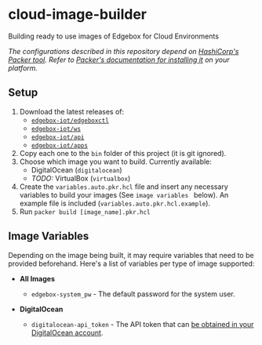 # cloud-image-builder

Building ready to use images of Edgebox for Cloud Environments

*The configurations described in this repository depend on [HashiCorp's Packer tool](https://www.packer.io/). Refer to [Packer's documentation for installing it](https://learn.hashicorp.com/tutorials/packer/get-started-install-cli#installing-packer) on your platform.*

## Setup

1. Download the latest releases of:
   - [`edgebox-iot/edgeboxctl`](https://github.com/edgebox-iot/edgeboxctl/releases/latest)
   - [`edgebox-iot/ws`](https://github.com/edgebox-iot/ws/releases/latest)
   - [`edgebox-iot/api`](https://github.com/edgebox-iot/api/releases/latest)
   - [`edgebox-iot/apps`](https://github.com/edgebox-iot/apps/releases/latest)
2. Copy each one to the `bin` folder of this project (it is git ignored).
3. Choose which image you want to build. Currently available:
   - DigitalOcean (`digitalocean`) 
   - _TODO:_ VirtualBox (`virtualbox`)
4. Create the `variables.auto.pkr.hcl` file and insert any necessary variables to build your images (See `image variables ` below). An example file is included (`variables.auto.pkr.hcl.example`).
5. Run `packer build [image_name].pkr.hcl`

## Image Variables

Depending on the image being built, it may require variables that need to be provided beforehand. Here's a list of variables per type of image supported:
- **All Images**
  - `edgebox-system_pw` - The default password for the system user.

- **DigitalOcean**
  - `digitalocean-api_token` - The API token that can [be obtained in your DigitalOcean account](https://docs.digitalocean.com/reference/api/create-personal-access-token/).